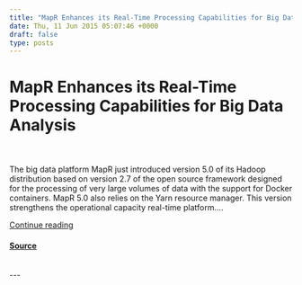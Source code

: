 ```yaml
---
title: "MapR Enhances its Real-Time Processing Capabilities for Big Data Analysis"
date: Thu, 11 Jun 2015 05:07:46 +0000
draft: false
type: posts
---
```

# MapR Enhances its Real-Time Processing Capabilities for Big Data Analysis

<br/>

<br/>
The big data platform MapR just introduced version 5.0 of its Hadoop distribution based on version 2.7 of the open source framework designed for the processing of very large volumes of data with the support for Docker containers. MapR 5.0 also relies on the Yarn resource manager. This version strengthens the operational capacity real-time platform....

[Continue reading](https://cloudtimes.org/2015/06/10/mapr-enhances-its-real-time-processing-capabilities-for-big-data-analysis/)

#### [Source](https://cloudtimes.org/2015/06/10/mapr-enhances-its-real-time-processing-capabilities-for-big-data-analysis/)

<br/>
---

